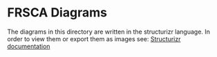 # FRSCA Diagrams

The diagrams in this directory are written in the structurizr language. In
order to view them or export them as images see: [Structurizr documentation](https://structurizr.org/)

